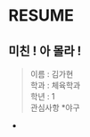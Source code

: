 RESUME
==========
미친 ! 아 몰라 !
-----------------
> 이름 : 김가현  
> 학과 : 체육학과  
> 학년 : 1  
> 관심사항
 *야구
 *
